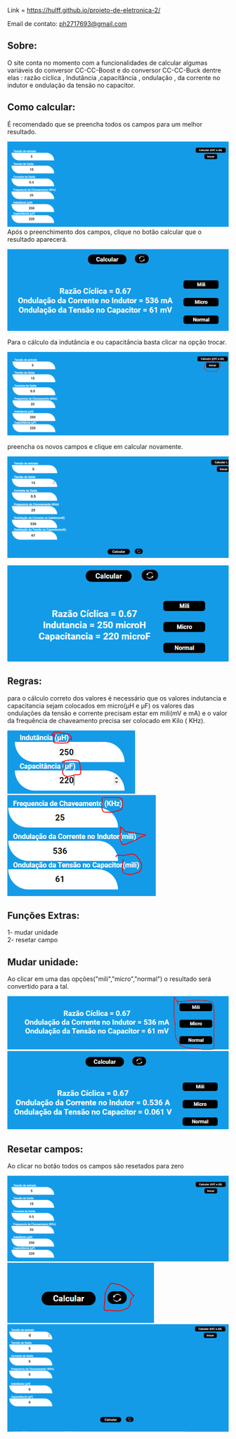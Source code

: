 Link = https://hulff.github.io/projeto-de-eletronica-2/

Email de contato: ph2717693@gmail.com

## Sobre:

O site conta no momento com a funcionalidades de calcular algumas variáveis do conversor CC-CC-Boost e do conversor CC-CC-Buck dentre elas : razão cíclica , Indutância  ,capacitância , ondulação , da corrente no indutor e ondulação da tensão no capacitor.

## Como calcular:

É recomendado que se preencha todos os campos para um melhor resultado.

![image](https://github.com/Hulff/projeto-de-eletronica-2/blob/master/imgs/1.PNG?raw=true)
Após o preenchimento dos campos, clique no botão calcular que o resultado aparecerá.

![image](https://github.com/Hulff/projeto-de-eletronica-2/blob/master/imgs/2.PNG?raw=true)

Para o cálculo da indutância e ou capacitância basta clicar na opção trocar.

![image](https://github.com/Hulff/projeto-de-eletronica-2/blob/master/imgs/7%20(1).PNG?raw=true)

preencha os novos campos e clique em calcular novamente.

![image](https://github.com/Hulff/projeto-de-eletronica-2/blob/master/imgs/3.PNG?raw=true)

![image](https://github.com/Hulff/projeto-de-eletronica-2/blob/master/imgs/4.PNG?raw=true)

## Regras:

para o cálculo correto dos valores é necessário que os valores indutancia e capacitancia sejam colocados em micro(µH e µF) os valores das ondulações da tensão e corrente precisam estar em mili(mV e mA) e o valor da frequência de chaveamento precisa ser colocado em Kilo ( KHz).

![image](https://github.com/Hulff/projeto-de-eletronica-2/blob/master/imgs/6.PNG?raw=true) 
<br>
![image](https://github.com/Hulff/projeto-de-eletronica-2/blob/master/imgs/5.PNG?raw=true)



## Funções Extras:

1- mudar unidade <br>
2- resetar campo

## Mudar unidade:
 
Ao clicar em uma das opções("mili","micro","normal") o resultado será convertido para a tal.

![image](https://github.com/Hulff/projeto-de-eletronica-2/blob/master/imgs/10.PNG?raw=true)
<br>
![image](https://github.com/Hulff/projeto-de-eletronica-2/blob/master/imgs/11.PNG?raw=true)

## Resetar campos:

Ao clicar no botão todos os campos são resetados para zero

![image](https://github.com/Hulff/projeto-de-eletronica-2/blob/master/imgs/1.PNG?raw=true)
<br>
![image](https://github.com/Hulff/projeto-de-eletronica-2/blob/master/imgs/8.PNG?raw=true)
<br>
![image](https://github.com/Hulff/projeto-de-eletronica-2/blob/master/imgs/9.PNG?raw=true)






